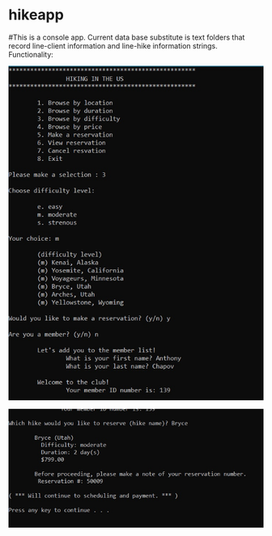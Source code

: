 # hikeapp
#This is a console app. Current data base substitute is text folders that record line-client information and line-hike information strings. 
Functionality: 



![screenshot 2](dKktkxpl4tM.jpg)

![screenshot 1](FlU49DuWpc8.jpg)

 

 

 

